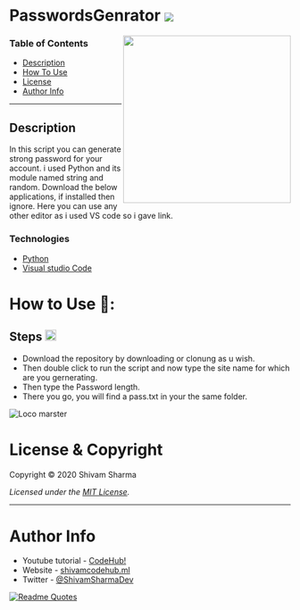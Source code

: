 # PasswordsGenrator [<img src="https://www.flaticon.com/svg/static/icons/svg/48/48817.svg" align="center"/>](https://www.flaticon.com/svg/static/icons/svg/48/48817.svg)

[<img src="https://media.giphy.com/media/IgLIVXrBcID9cExa6r/giphy.gif" align="right" width="300" hight="400"/>](https://media.giphy.com/media/IgLIVXrBcID9cExa6r/giphy.gif)

### Table of Contents

- [Description](#description)
- [How To Use](#how-to-use)
- [License](#license)
- [Author Info](#author-info)

---

## Description

In this script you can generate strong password for your account. i used Python and its module named string and random. Download the below applications, if installed then ignore. Here you can use any other editor as i used VS code so i gave link.

### Technologies

- [Python](https://www.python.org/downloads/)
- [Visual studio Code](https://code.visualstudio.com)

# How to Use 📌:

## **Steps**  [<img src="https://www.flaticon.com/svg/static/icons/svg/2359/2359233.svg" width="20" hight="20"/>](https://www.flaticon.com/svg/static/icons/svg/2359/2359233.svg)
  - Download the repository by downloading or clonung as u wish.
  - Then double click to run the script and now type the site name for which are you gernerating.
  - Then type the Password length.
  - There you go, you will find a pass.txt in your the same folder. 

![Loco marster](https://learncodeonline.in/mascot.png)

# License & Copyright

Copyright © 2020 Shivam Sharma

_Licensed under the [MIT License](LICENSE)._

---

# Author Info

- Youtube tutorial - [CodeHub!](https://www.youtube.com/channel/UCRY6l4-atqPLS83DZXgQvYA)
- Website - [shivamcodehub.ml](https://shviamcodehub.ml)
- Twitter - [@ShivamSharmaDev](https://twitter.com/ShivamSharmaDev)


[![Readme Quotes](https://quotes-github-readme.vercel.app/api?type=horizontal)](https://github.com/ShivamSharmaDeveloper)
